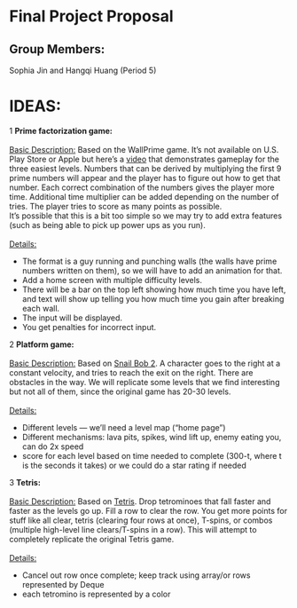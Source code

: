 # Final Project Proposal

## Group Members:

Sophia Jin and Hangqi Huang (Period 5)
       
# IDEAS:
1 **Prime factorization game:**\
<br/>
<ins>Basic Description:</ins> Based on the WallPrime game. It’s not available on U.S. Play Store or Apple but here’s a [video](https://www.youtube.com/watch?v=pZCpW3DAEyQ) that demonstrates gameplay for the three easiest levels. Numbers that can be derived by multiplying the first 9 prime numbers will appear and the player has to figure out how to get that number. Each correct combination of the numbers gives the player more time. Additional time multiplier can be added depending on the number of tries. The player tries to score as many points as possible.\
It’s possible that this is a bit too simple so we may try to add extra features (such as being able to pick up power ups as you run).\
<br/>
<ins>Details:</ins>
- The format is a guy running and punching walls (the walls have prime numbers written on them), so we will have to add an animation for that.
- Add a home screen with multiple difficulty levels.
- There will be a bar on the top left showing how much time you have left, and text will show up telling you how much time you gain after breaking each wall.
- The input will be displayed.
- You get penalties for incorrect input.

2 **Platform game:**\
<br/>
<ins>Basic Description:</ins> Based on [Snail Bob 2](https://www.1001games.com/puzzle/snail-bob-2). A character goes to the right at a constant velocity, and tries to reach the exit on the right. There are obstacles in the way. We will replicate some levels that we find interesting but not all of them, since the original game has 20-30 levels.\
<br/>
<ins>Details:</ins>
- Different levels — we’ll need a level map (“home page”)
- Different mechanisms: lava pits, spikes, wind lift up, enemy eating you, can do 2x speed
- score for each level based on time needed to complete (300-t, where t is the seconds it takes) or we could do a star rating if needed

3 **Tetris:**\
<br/>
<ins>Basic Description:</ins> Based on [Tetris](https://play.tetris.com/). Drop tetrominoes that fall faster and faster as the levels go up. Fill a row to clear the row. You get more points for stuff like all clear, tetris (clearing four rows at once), T-spins, or combos (multiple high-level line clears/T-spins in a row). This will attempt to completely replicate the original Tetris game.\
<br/>
<ins>Details:</ins>
- Cancel out row once complete; keep track using array/or rows represented by Deque
- each tetromino is represented by a color
